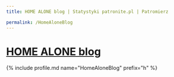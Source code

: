 ```yaml
---
title: HOME ALONE blog | Statystyki patronite.pl | Patromierz

permalink: /HomeAloneBlog
---
```


# [HOME ALONE blog](https://patronite.pl/HomeAloneBlog)

{% include profile.md name="HomeAloneBlog" prefix="h" %}
